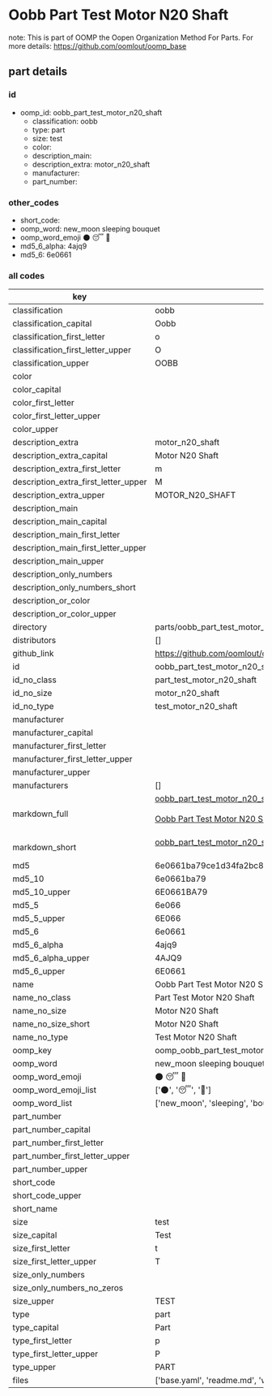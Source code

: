 # Oobb Part Test Motor N20 Shaft  

note: This is part of OOMP the Oopen Organization Method For Parts. For more details: https://github.com/oomlout/oomp_base

##  part details





### id
* oomp_id: oobb_part_test_motor_n20_shaft
  * classification: oobb
  * type: part
  * size: test
  * color: 
  * description_main: 
  * description_extra: motor_n20_shaft
  * manufacturer: 
  * part_number: 

### other_codes
* short_code: 
* oomp_word: new_moon sleeping bouquet
* oomp_word_emoji :new_moon: :sleeping: :bouquet:
* md5_6_alpha: 4ajq9
* md5_6: 6e0661

### all codes 
| key | value |  
| --- | --- |  
| classification | oobb |  
| classification_capital | Oobb |  
| classification_first_letter | o |  
| classification_first_letter_upper | O |  
| classification_upper | OOBB |  
| color |  |  
| color_capital |  |  
| color_first_letter |  |  
| color_first_letter_upper |  |  
| color_upper |  |  
| description_extra | motor_n20_shaft |  
| description_extra_capital | Motor N20 Shaft |  
| description_extra_first_letter | m |  
| description_extra_first_letter_upper | M |  
| description_extra_upper | MOTOR_N20_SHAFT |  
| description_main |  |  
| description_main_capital |  |  
| description_main_first_letter |  |  
| description_main_first_letter_upper |  |  
| description_main_upper |  |  
| description_only_numbers |  |  
| description_only_numbers_short |   |  
| description_or_color |   |  
| description_or_color_upper |   |  
| directory | parts/oobb_part_test_motor_n20_shaft |  
| distributors | [] |  
| github_link | https://github.com/oomlout/oomlout_oomp_part_src/tree/main/parts/oobb_part_test_motor_n20_shaft/working |  
| id | oobb_part_test_motor_n20_shaft |  
| id_no_class | part_test_motor_n20_shaft |  
| id_no_size | motor_n20_shaft |  
| id_no_type | test_motor_n20_shaft |  
| manufacturer |  |  
| manufacturer_capital |  |  
| manufacturer_first_letter |  |  
| manufacturer_first_letter_upper |  |  
| manufacturer_upper |  |  
| manufacturers | [] |  
| markdown_full | [oobb_part_test_motor_n20_shaft](https://github.com/oomlout/oomlout_oomp_part_src/tree/main/parts/oobb_part_test_motor_n20_shaft/working)<br>[](https://github.com/oomlout/oomlout_oomp_part_src/tree/main/parts/oobb_part_test_motor_n20_shaft/working)<br>[Oobb Part Test Motor N20 Shaft](https://github.com/oomlout/oomlout_oomp_part_src/tree/main/parts/oobb_part_test_motor_n20_shaft/working)<br><br> |  
| markdown_short | [oobb_part_test_motor_n20_shaft](https://github.com/oomlout/oomlout_oomp_part_src/tree/main/parts/oobb_part_test_motor_n20_shaft/working)<br><br> |  
| md5 | 6e0661ba79ce1d34fa2bc8525ba69a2d |  
| md5_10 | 6e0661ba79 |  
| md5_10_upper | 6E0661BA79 |  
| md5_5 | 6e066 |  
| md5_5_upper | 6E066 |  
| md5_6 | 6e0661 |  
| md5_6_alpha | 4ajq9 |  
| md5_6_alpha_upper | 4AJQ9 |  
| md5_6_upper | 6E0661 |  
| name | Oobb Part Test Motor N20 Shaft |  
| name_no_class | Part Test Motor N20 Shaft |  
| name_no_size | Motor N20 Shaft |  
| name_no_size_short | Motor N20 Shaft |  
| name_no_type | Test Motor N20 Shaft |  
| oomp_key | oomp_oobb_part_test_motor_n20_shaft |  
| oomp_word | new_moon sleeping bouquet |  
| oomp_word_emoji | :new_moon: :sleeping: :bouquet: |  
| oomp_word_emoji_list | [':new_moon:', ':sleeping:', ':bouquet:'] |  
| oomp_word_list | ['new_moon', 'sleeping', 'bouquet'] |  
| part_number |  |  
| part_number_capital |  |  
| part_number_first_letter |  |  
| part_number_first_letter_upper |  |  
| part_number_upper |  |  
| short_code |  |  
| short_code_upper |  |  
| short_name |  |  
| size | test |  
| size_capital | Test |  
| size_first_letter | t |  
| size_first_letter_upper | T |  
| size_only_numbers |  |  
| size_only_numbers_no_zeros |  |  
| size_upper | TEST |  
| type | part |  
| type_capital | Part |  
| type_first_letter | p |  
| type_first_letter_upper | P |  
| type_upper | PART |  
| files | ['base.yaml', 'readme.md', 'working.json', 'working.yaml'] |  
